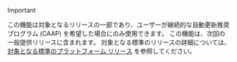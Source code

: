 > [!IMPORTANT]
> この機能は対象となるリリースの一部であり、ユーザーが継続的な自動更新推奨プログラム (CAAP) を希望した場合にのみ使用できます。 この機能は、次回の一般提供リリースに含まれます。 対象となる標準のリリースの詳細については、[対象となる標準のプラットフォーム リリース](../get-started/public-preview-releases.md) を参照してください。
